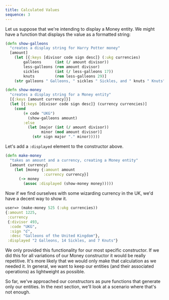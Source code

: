 ```yaml
---
title: Calculated Values
sequence: 3
---
```


Let us suppose that we're intending to display a Money entity. We might have a function that displays the value as a formatted string:

```clj
(defn show-galleons
  "creates a display string for Harry Potter money"
  [amount]
    (let [{:keys [divisor code sign desc]} (:ukg currencies)
        galleons      (int (/ amount divisor))
        less-galleons (rem amount divisor)
        sickles       (int (/ less-galleons 17))
        knuts         (rem less-galleons 29)]
    (str galleons " Galleons, " sickles " Sickles, and " knuts " Knuts")))

(defn show-money
  "creates a display string for a Money entity"
  [{:keys [amount currency]}]
  (let [{:keys [divisor code sign desc]} (currency currencies)]
    (cond
        (= code "UKG")
          (show-galleons amount)
        :else
          (let [major (int (/ amount divisor))
                minor (mod amount divisor)]
            (str sign major "." minor)))))
```

Let's add a `:displayed` element to the constructor above.

```clj
(defn make-money
  "takes an amount and a currency, creating a Money entity"
  [amount currency]
    (let [money {:amount amount
                 :currency currency}]
      (-> money
        (assoc :displayed (show-money money)))))
```

Now if we find ourselves with some wizarding currency in the UK, we'd have a decent way to show it.

```clj
user=> (make-money 525 (:ukg currencies))
{:amount 1225,
 :currency
 {:divisor 493,
  :code "UKG",
  :sign "ʛ",
  :desc "Galleons of the United Kingdom"},
 :displayed "2 Galleons, 14 Sickles, and 7 Knuts"}
 ```

We only provided this functionality for our most specific constructor. If we did this for all variations of our Money constructor it would be really repetitive. It's more likely that we would only make that calculation as we needed it. In general, we want to keep our entities (and their associated operations) as lightweight as possible.

So far, we've approached our constructors as pure functions that generate only our entities. In the next section, we'll look at a scenario where that's not enough.

